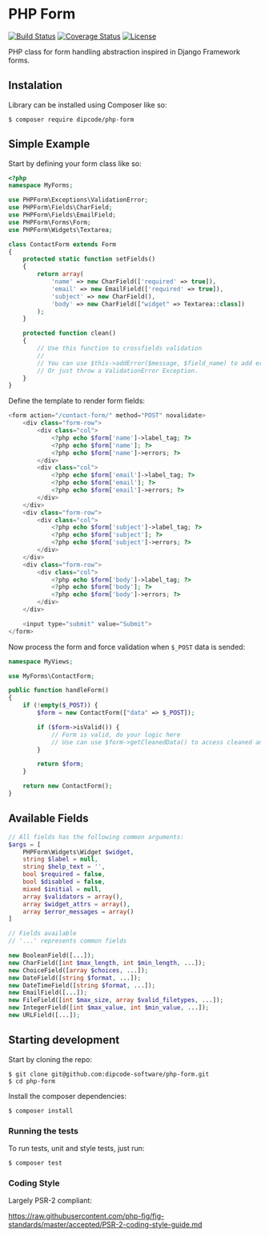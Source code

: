 # PHP Form
[![Build Status](https://travis-ci.org/dipcode-software/php-form.svg?branch=master)](https://travis-ci.org/dipcode-software/php-form)
[![Coverage Status](https://coveralls.io/repos/github/dipcode-software/php-form/badge.svg?branch=master)](https://coveralls.io/github/dipcode-software/php-form?branch=master)
[![License](http://img.shields.io/badge/license-MIT-brightgreen.svg?style=flat)](http://www.opensource.org/licenses/MIT)

PHP class for form handling abstraction inspired in Django Framework forms.

## Instalation
Library can be installed using Composer like so:

```shell
$ composer require dipcode/php-form
```

## Simple Example

Start by defining your form class like so:
```php
<?php
namespace MyForms;

use PHPForm\Exceptions\ValidationError;
use PHPForm\Fields\CharField;
use PHPForm\Fields\EmailField;
use PHPForm\Forms\Form;
use PHPForm\Widgets\Textarea;

class ContactForm extends Form
{
    protected static function setFields()
    {
        return array(
            'name' => new CharField(['required' => true]),
            'email' => new EmailField(['required' => true]),
            'subject' => new CharField(),
            'body' => new CharField(["widget" => Textarea::class])
        );
    }

    protected function clean()
    {
        // Use this function to crossfields validation
        //
        // You can use $this->addError($message, $field_name) to add error messages to specific fields.
        // Or just throw a ValidationError Exception.
    }
}
```

Define the template to render form fields:
```php
<form action="/contact-form/" method="POST" novalidate>
    <div class="form-row">
        <div class="col">
            <?php echo $form['name']->label_tag; ?>
            <?php echo $form['name']; ?>
            <?php echo $form['name']->errors; ?>
        </div>
        <div class="col">
            <?php echo $form['email']->label_tag; ?>
            <?php echo $form['email']; ?>
            <?php echo $form['email']->errors; ?>
        </div>
    </div>
    <div class="form-row">
        <div class="col">
            <?php echo $form['subject']->label_tag; ?>
            <?php echo $form['subject']; ?>
            <?php echo $form['subject']->errors; ?>
        </div>
    </div>
    <div class="form-row">
        <div class="col">
            <?php echo $form['body']->label_tag; ?>
            <?php echo $form['body']; ?>
            <?php echo $form['body']->errors; ?>
        </div>
    </div>

    <input type="submit" value="Submit">
</form>
```

Now process the form and force validation when `$_POST` data is sended:
```php
namespace MyViews;

use MyForms\ContactForm;

public function handleForm()
{
    if (!empty($_POST)) {
        $form = new ContactForm(["data" => $_POST]);

        if ($form->isValid()) {
            // Form is valid, do your logic here
            // Use can use $form->getCleanedData() to access cleaned and validated data.
        }

        return $form;
    }

    return new ContactForm();
}
```

## Available Fields

```php
// All fields has the following common arguments:
$args = [
    PHPForm\Widgets\Widget $widget,
    string $label = null,
    string $help_text = '',
    bool $required = false,
    bool $disabled = false,
    mixed $initial = null,
    array $validators = array(),
    array $widget_attrs = array(),
    array $error_messages = array()
]

// Fields available
// '...' represents common fields

new BooleanField([...]);
new CharField([int $max_length, int $min_length, ...]);
new ChoiceField([array $choices, ...]);
new DateField([string $format, ...]);
new DateTimeField([string $format, ...]);
new EmailField([...]);
new FileField([int $max_size, array $valid_filetypes, ...]);
new IntegerField([int $max_value, int $min_value, ...]);
new URLField([...]);

```

## Starting development
Start by cloning the repo:

```shell
$ git clone git@github.com:dipcode-software/php-form.git
$ cd php-form
```

Install the composer dependencies:
```shell
$ composer install
```

### Running the tests
To run tests, unit and style tests, just run:

```shell
$ composer test
```

### Coding Style

Largely PSR-2 compliant:

https://raw.githubusercontent.com/php-fig/fig-standards/master/accepted/PSR-2-coding-style-guide.md
